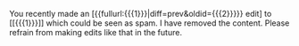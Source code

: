 You recently made an [{{fullurl:{{{1}}}|diff=prev&oldid={{{2}}}}} edit] to [[{{{1}}}]] which could be seen as spam. I have removed the content. Please refrain from making edits like that in the future.
